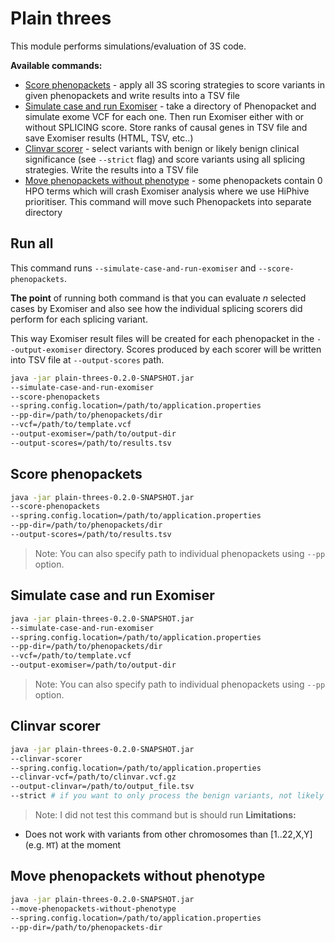 # Plain threes

This module performs simulations/evaluation of 3S code.

**Available commands:**
- [Score phenopackets](#Score-phenopackets) - apply all 3S scoring strategies to score variants in given phenopackets and write results into a TSV file
- [Simulate case and run Exomiser](#Simulate-case-and-run-Exomiser) - take a directory of Phenopacket and simulate exome VCF for each one. Then run Exomiser either with or without SPLICING score. Store ranks of causal genes in TSV file and save Exomiser results (HTML, TSV, etc..)
- [Clinvar scorer](#Clinvar-scorer) - select variants with benign or likely benign clinical significance (see `--strict` flag) and score variants using all splicing strategies. Write the results into a TSV file
- [Move phenopackets without phenotype](#Move-phenopackets-without-phenotype) - some phenopackets contain 0 HPO terms which will crash Exomiser analysis where we use HiPhive prioritiser. This command will move such Phenopackets into separate directory

## Run all
This command runs `--simulate-case-and-run-exomiser` and `--score-phenopackets`.

**The point** of running both command is that you can evaluate *n* selected cases by Exomiser and also see how the individual splicing scorers did perform for each splicing variant.

This way Exomiser result files will be created for each phenopacket in the `--output-exomiser` directory. Scores produced by each scorer will be written into TSV file at `--output-scores` path.

```bash
java -jar plain-threes-0.2.0-SNAPSHOT.jar
--simulate-case-and-run-exomiser
--score-phenopackets
--spring.config.location=/path/to/application.properties
--pp-dir=/path/to/phenopackets/dir
--vcf=/path/to/template.vcf
--output-exomiser=/path/to/output-dir
--output-scores=/path/to/results.tsv
```

## Score phenopackets

```bash
java -jar plain-threes-0.2.0-SNAPSHOT.jar
--score-phenopackets
--spring.config.location=/path/to/application.properties
--pp-dir=/path/to/phenopackets/dir
--output-scores=/path/to/results.tsv
```
> Note: You can also specify path to individual phenopackets using `--pp` option.


## Simulate case and run Exomiser

```bash
java -jar plain-threes-0.2.0-SNAPSHOT.jar
--simulate-case-and-run-exomiser
--spring.config.location=/path/to/application.properties
--pp-dir=/path/to/phenopackets/dir
--vcf=/path/to/template.vcf
--output-exomiser=/path/to/output-dir
```
> Note: You can also specify path to individual phenopackets using `--pp` option.

## Clinvar scorer

```bash
java -jar plain-threes-0.2.0-SNAPSHOT.jar 
--clinvar-scorer
--spring.config.location=/path/to/application.properties
--clinvar-vcf=/path/to/clinvar.vcf.gz
--output-clinvar=/path/to/output_file.tsv
--strict # if you want to only process the benign variants, not likely benign
```
> Note: I did not test this command but is should run
**Limitations:**

- Does not work with variants from other chromosomes than \[1..22,X,Y\] (e.g. `MT`) at the moment

## Move phenopackets without phenotype

```bash
java -jar plain-threes-0.2.0-SNAPSHOT.jar
--move-phenopackets-without-phenotype
--spring.config.location=/path/to/application.properties
--pp-dir=/path/to/phenopackets-dir
```
